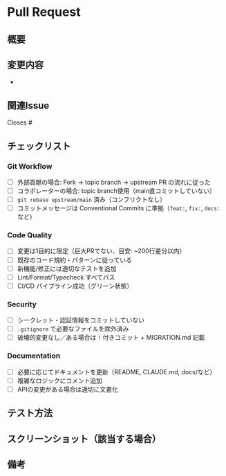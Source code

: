 # Pull Request

## 概要

<!-- このPRの目的を簡潔に説明 -->

## 変更内容

<!-- 主な変更点をリストアップ -->
-

## 関連Issue

<!-- 関連するIssue番号があれば記載 -->
Closes #

## チェックリスト

### Git Workflow
- [ ] 外部貢献の場合: Fork → topic branch → upstream PR の流れに従った
- [ ] コラボレーターの場合: topic branch使用（main直コミットしていない）
- [ ] `git rebase upstream/main` 済み（コンフリクトなし）
- [ ] コミットメッセージは Conventional Commits に準拠（`feat:`, `fix:`, `docs:` など）

### Code Quality
- [ ] 変更は1目的に限定（巨大PRでない、目安: ~200行差分以内）
- [ ] 既存のコード規約・パターンに従っている
- [ ] 新機能/修正には適切なテストを追加
- [ ] Lint/Format/Typecheck すべてパス
- [ ] CI/CD パイプライン成功（グリーン状態）

### Security
- [ ] シークレット・認証情報をコミットしていない
- [ ] `.gitignore` で必要なファイルを除外済み
- [ ] 破壊的変更なし／ある場合は `!` 付きコミット + MIGRATION.md 記載

### Documentation
- [ ] 必要に応じてドキュメントを更新（README, CLAUDE.md, docs/など）
- [ ] 複雑なロジックにコメント追加
- [ ] APIの変更がある場合は適切に文書化

## テスト方法

<!-- このPRの動作確認方法 -->

## スクリーンショット（該当する場合）

<!-- UIの変更がある場合はスクリーンショットを添付 -->

## 備考

<!-- レビュワーに伝えたいこと、技術的な判断の背景など -->
